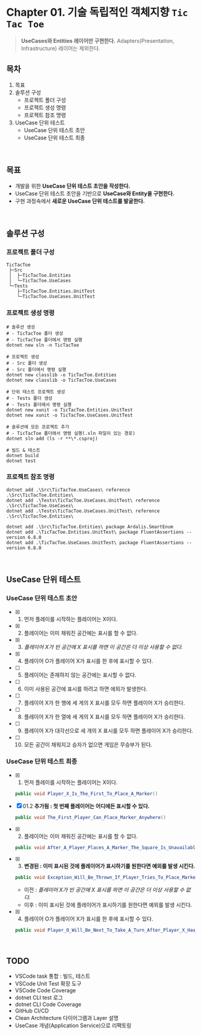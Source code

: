 # Chapter 01. 기술 독립적인 객체지향 `Tic Tac Toe`
> **UseCases와 Entities 레이어만 구현한다.**
> Adapters(Presentation, Infrastructure) 레이어는 제외한다.

## 목차
1. 목표
1. 솔루션 구성
   - 프로젝트 폴더 구성
   - 프로젝트 생성 명령
   - 프로젝트 참조 명령
1. UseCase 단위 테스트
   - UseCase 단위 테스트 초안
   - UseCase 단위 테스트 최종

<br/>

## 목표
- 개발을 위한 **UseCase 단위 테스트 초안을 작성한다.**
- UseCase 단위 테스트 초안을 기반으로 **UseCase와 Entity을 구현한다.**
- 구현 과정속에서 **새로운 UseCase 단위 테스트를 발굴한다.**

<br/>

## 솔루션 구성
### 프로젝트 폴더 구성
```
TicTacToe  
 ├─Src  
 │  ├─TicTacToe.Entities  
 │  └─TicTacToe.UseCases  
 └─Tests  
    ├─TicTacToe.Entities.UnitTest  
    └─TicTacToe.UseCases.UnitTest  
```

### 프로젝트 생성 명령
```shell
# 솔루션 생성
# - TicTacToe 폴더 생성
# - TicTacToe 플더에서 명령 실행
dotnet new sln -n TicTacToe

# 프로젝트 생성
# - Src 폴더 생성
# - Src 폴더에서 명령 실행
dotnet new classlib -o TicTacToe.Entities
dotnet new classlib -o TicTacToe.UseCases

# 단위 테스트 프로젝트 생성
# - Tests 폴더 생성
# - Tests 폴더에서 명령 실행
dotnet new xunit -o TicTacToe.Entities.UnitTest
dotnet new xunit -o TicTacToe.UseCases.UnitTest

# 솔루션에 모든 프로젝트 추가
# - TicTacToe 폴더에서 명령 실행(.sln 파일이 있는 경로)
dotnet sln add (ls -r **\*.csproj)

# 빌드 & 테스트
dotnet build
dotnet test
```

### 프로젝트 참조 명령
```shell
dotnet add .\Src\TicTacToe.UseCases\ reference .\Src\TicTacToe.Entities\
dotnet add .\Tests\TicTacToe.UseCases.UnitTest\ reference .\Src\TicTacToe.UseCases\
dotnet add .\Tests\TicTacToe.UseCases.UnitTest\ reference .\Src\TicTacToe.Entities\

dotnet add .\Src\TicTacToe.Entities\ package Ardalis.SmartEnum
dotnet add .\TicTacToe.Entities.UnitTest\ package FluentAssertions --version 6.8.0
dotnet add .\TicTacToe.UseCases.UnitTest\ package FluentAssertions --version 6.8.0
```

<br/>

## UseCase 단위 테스트
### UseCase 단위 테스트 초안
- [x] 01. 먼저 플레이를 시작하는 플레이어는 X이다.
- [x] 02. 플레이어는 이미 채워진 공간에는 표시를 할 수 없다.
- [x] 03. _플레이어 X가 빈 공간에 X 표시를 하면 이 공간은 더 이상 사용할 수 없다._
- [x] 04. 플레이어 O가 플레이어 X가 표시를 한 후에 표시할 수 있다.
- [ ] 05. 플레이어는 존재하지 않는 공간에는 표시할 수 없다.
- [ ] 06. 이미 사용된 공간에 표시를 하려고 하면 에외가 발생한다.
- [ ] 07. 플레이어 X가 한 행에 세 게의 X 표시를 모두 하면 플레이어 X가 승리한다.
- [ ] 08. 플레이어 X가 한 열에 세 게의 X 표시를 모두 하면 플레이어 X가 승리한다.
- [ ] 09. 플레이어 X가 대각선으로 세 개의 X 표시를 모두 하면 플레이어 X가 승리한다.
- [ ] 10. 모든 공간이 채워지고 승자가 없으면 게임은 무승부가 된다.

### UseCase 단위 테스트 최종
- [x] 01. 먼저 플레이를 시작하는 플레이어는 X이다.
  ```cs
  public void Player_X_Is_The_First_To_Place_A_Marker()
  ```
- [x] 01.2 **추가됨 : 첫 번째 플레이어는 어디에든 표시할 수 있다.**
  ```cs
  public void The_First_Player_Can_Place_Marker_Anywhere()
  ```
- [x] 02. 플레이어는 이미 채워진 공간에는 표시를 할 수 없다.
  ```cs
  public void After_A_Player_Places_A_Marker_The_Square_Is_Unavailable()
  ```
- [x] 03. **변경된 : 이미 표시된 것에 플레이어가 표시하기를 원한다면 예외를 발생 시킨다.**
  ```cs
  public void Exception_Will_Be_Thrown_If_Player_Tries_To_Place_Marker_In_A_Taken_Square()
  ```
  - 이전 : _플레이어 X가 빈 공간에 X 표시를 하면 이 공간은 더 이상 사용할 수 없다._
  - 이후 : 이미 표시된 것에 플레이어가 표시하기를 원한다면 예외를 발생 시킨다.
- [x] 04. 플레이어 O가 플레이어 X가 표시를 한 후에 표시할 수 있다.
  ```cs
  public void Player_O_Will_Be_Next_To_Take_A_Turn_After_Player_X_Has_Placed_A_Marker()
  ```

<br/>

## TODO
- VSCode task 통합 : 빌드, 테스트
- VSCode Unit Test 확장 도구
- VSCode Code Coverage
- dotnet CLI test 로그
- dotnet CLI Code Coverage
- GitHub CI/CD
- Clean Architecture 다이어그램과 Layer 설명
- UseCase 개념(Application Service)으로 리팩토링